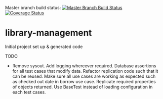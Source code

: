 Master branch build status: [![Master Branch Build Status](https://travis-ci.org/harithan81/library-management.svg?branch=master)](https://travis-ci.org/harithan81/library-management)
[![Coverage Status](https://coveralls.io/repos/harithan81/library-management/badge.svg)](https://coveralls.io/r/harithan81/library-management)
# library-management
Initial project set up &amp; generated code

TODO
- Remove sysout. Add logging whereever required.
Database assertions for all test cases that modify data.
Refactor replication code such that it can be reused.
Make sure all use cases are working as expected such as checked out date in borrow use case.
Replicate required properties of objects returned.
Use BaseTest instead of loading configuration in each test cases.
